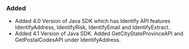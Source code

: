 
### Added
- Added 4.0 Version of Java SDK which has Identify API features IdentifyAddress, IdentifyRisk, IdentifyEmail and IdentifyExtract.
- Added 4.1 Version of Java SDK. Added GetCityStateProvinceAPI and GetPostalCodesAPI under IdentifyAddress.
